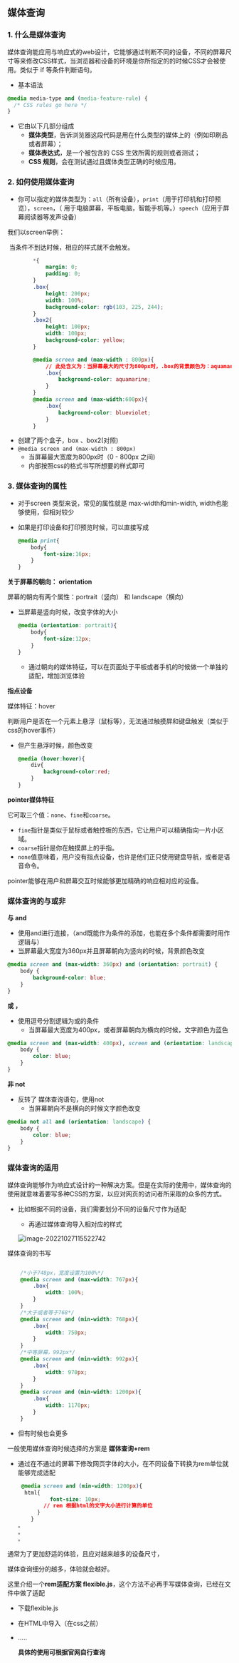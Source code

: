 ## 媒体查询



### 1. 什么是媒体查询

媒体查询能应用与响应式的web设计，它能够通过判断不同的设备，不同的屏幕尺寸等来修改CSS样式，当浏览器和设备的环境是你所指定的的时候CSS才会被使用。类似于 if 等条件判断语句。

* 基本语法

```css
@media media-type and (media-feature-rule) {
  /* CSS rules go here */
}
```

* 它由以下几部分组成
  * **媒体类型**，告诉浏览器这段代码是用在什么类型的媒体上的（例如印刷品或者屏幕）；
  * **媒体表达式**，是一个被包含的 CSS 生效所需的规则或者测试；
  * **CSS 规则**，会在测试通过且媒体类型正确的时候应用。



### 2. 如何使用媒体查询

* 你可以指定的媒体类型为：`all`（所有设备），`print`（用于打印机和打印预览），`screen`，（ 用于电脑屏幕，平板电脑，智能手机等。）`speech`（应用于屏幕阅读器等发声设备）



我们以screen举例：

​	当条件不到达时候，相应的样式就不会触发。

```css
        *{
            margin: 0;
            padding: 0;
        }
        .box{
            height: 200px;
            width: 100%;
            background-color: rgb(103, 225, 244);
        }
        .box2{
            height: 100px;
            width: 100px;
            background-color: yellow;
        }

        @media screen and (max-width : 800px){
            // 此处含义为：当屏幕最大的尺寸为800px时，.box的背景颜色为：aquamarine
            .box{
                background-color: aquamarine;
            }
        }
        @media screen and (max-width:600px){
            .box{
                background-color: blueviolet;
            }
        }

```

* 创建了两个盒子，box 、box2(对照)
* `@media screen and (max-width : 800px)`
  * 当屏幕最大宽度为800px时（0 - 800px 之间)
  * 内部按照css的格式书写所想要的样式即可



### 3. 媒体查询的属性

* 对于screen 类型来说，常见的属性就是 max-width和min-width, width也能够使用，但相对较少

* 如果是打印设备和打印预览时候，可以直接写成

  ```css
  @media print{
      body{
          font-size:16px;
      }
  }
  ```

  

**关于屏幕的朝向： orientation**

屏幕的朝向有两个属性：portrait（竖向） 和 landscape（横向）

* 当屏幕是竖向时候，改变字体的大小

  ```css
  @media (orientation: portrait){
      body{
          font-size:12px;
      }
  }
  ```

  * 通过朝向的媒体特征，可以在页面处于平板或者手机的时候做一个单独的适配，增加浏览体验



**指点设备**

媒体特征：hover

判断用户是否在一个元素上悬浮（鼠标等），无法通过触摸屏和键盘触发（类似于css的hover事件）

* 但产生悬浮时候，颜色改变

  ```css
  @media (hover:hover){
      div{
          background-color:red;
      }
  }
  ```

  

**pointer媒体特征**

它可取三个值：`none`、`fine`和`coarse`。

* `fine`指针是类似于鼠标或者触控板的东西，它让用户可以精确指向一片小区域。
* `coarse`指针是你在触摸屏上的手指。
* `none`值意味着，用户没有指点设备，也许是他们正只使用键盘导航，或者是语音命令。



pointer能够在用户和屏幕交互时候能够更加精确的响应相对应的设备。





### 媒体查询的与或非

**与 and**

* 使用and进行连接，（and既能作为条件的添加，也能在多个条件都需要时用作逻辑与）
* 当屏幕最大宽度为360px并且屏幕朝向为竖向的时候，背景颜色改变

```css
@media screen and (max-width: 360px) and (orientation: portrait) {
    body {
        background-color: blue;
    }
}
```

**或 ，**

* 使用逗号分割逻辑为或的条件
  * 当屏幕最大宽度为400px，或者屏幕朝向为横向的时候，文字颜色为蓝色

```css
@media screen and (max-width: 400px), screen and (orientation: landscape) {
    body {
        color: blue;
    }
}
```

**非 not**

* 反转了 媒体查询语句，使用not
  * 当屏幕朝向不是横向的时候文字颜色改变

```css
@media not all and (orientation: landscape) {
    body {
        color: blue;
    }
}
```



### 媒体查询的适用

媒体查询能够作为响应式设计的一种解决方案。但是在实际的使用中，媒体查询的使用就意味着要写多种CSS的方案，以应对网页的访问者所采取的众多的方式。

* 比如根据不同的设备，我们需要划分不同的设备尺寸作为适配

  * 再通过媒体查询导入相对应的样式

  ![image-20221027115522742](C:\Users\xu\AppData\Roaming\Typora\typora-user-images\image-20221027115522742.png)

媒体查询的书写

```css

    /*小于748px，宽度设置为100%*/
    @media screen and (max-width: 767px){
        .box{
            width: 100%;
        }
    }
    /*大于或者等于768*/
    @media screen and (min-width: 768px){
        .box{
            width: 750px;
        }
    }
    /*中等屏幕，992px*/
    @media screen and (min-width: 992px){
        .box{
            width: 970px;
        }
    }
    @media screen and (min-width: 1200px){
        .box{
            width: 1170px;
        }
    }

```

* 但有时候也会更多



一般使用媒体查询时候选择的方案是 **媒体查询+rem**

* 通过在不通过的屏幕下修改网页字体的大小，在不同设备下转换为rem单位就能够完成适配

  ```css
   @media screen and (min-width: 1200px){
   	html{
      		font-size: 10px;
          // rem 根据html的文字大小进行计算的单位
  		}
      }
  。
  。
  。
  ```



通常为了更加舒适的体验，且应对越来越多的设备尺寸，

媒体查询细分的越多，体验就会越好。

这里介绍一个**rem适配方案 flexible.js**，这个方法不必再手写媒体查询，已经在文件中做了适配

* 下载flexible.js 

* 在HTML中导入（在css之前）

* .....

  **具体的使用可根据官网自行查询**
